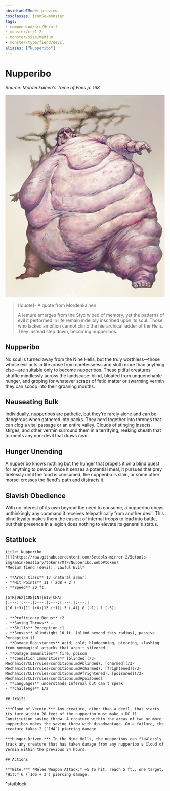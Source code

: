```yaml
---
obsidianUIMode: preview
cssclasses: json5e-monster
tags:
- compendium/src/5e/mtf
- monster/cr/1-2
- monster/size/medium
- monster/type/fiend/devil
aliases: ["Nupperibo"]
---
```

# Nupperibo
*Source: Mordenkainen's Tome of Foes p. 168*  

![](https://raw.githubusercontent.com/5etools-mirror-2/5etools-img/main/bestiary/MTF/Nupperibo.webp#right)  
> [!quote]- A quote from Mordenkainen  
> 
> A lemure emerges from the Styx wiped of memory, yet the patterns of evil it performed in life remain indelibly inscribed upon its soul. Those who lacked ambition cannot climb the hierarchical ladder of the Hells. They instead step down, becoming nupperibos.

## Nupperibo

No soul is turned away from the Nine Hells, but the truly worthless—those whose evil acts in life arose from carelessness and sloth more than anything else—are suitable only to become nupperibos. These pitiful creatures shuffle mindlessly across the landscape: blind, bloated from unquenchable hunger, and groping for whatever scraps of fetid matter or swarming vermin they can scoop into their groaning mouths.

## Nauseating Bulk

Individually, nupperibos are pathetic, but they're rarely alone and can be dangerous when gathered into packs. They herd together into throngs that can clog a vital passage or an entire valley. Clouds of stinging insects, stirges, and other vermin surround them in a terrifying, reeking sheath that torments any non-devil that draws near.

## Hunger Unending

A nupperibo knows nothing but the hunger that propels it on a blind quest for anything to devour. Once it senses a potential meal, it pursues that prey tirelessly until the food is consumed, the nupperibo is slain, or some other morsel crosses the fiend's path and distracts it.

## Slavish Obedience

With no interest of its own beyond the need to consume, a nupperibo obeys unthinkingly any command it receives telepathically from another devil. This blind loyalty makes them the easiest of infernal troops to lead into battle, but their presence in a legion does nothing to elevate its general's status.


## Statblock

```ad-statblock
title: Nupperibo
![](https://raw.githubusercontent.com/5etools-mirror-2/5etools-img/main/bestiary/tokens/MTF/Nupperibo.webp#token)
*Medium fiend (devil), Lawful Evil*

- **Armor Class** 13 (natural armor)
- **Hit Points** 11 (`2d8 + 2`) 
- **Speed** 20 ft.

|STR|DEX|CON|INT|WIS|CHA|
|:---:|:---:|:---:|:---:|:---:|:---:|
|16 (+3)|11 (+0)|13 (+1)| 3 (-4)| 8 (-1)| 1 (-5)|

- **Proficiency Bonus** +2
- **Saving Throws** ⏤
- **Skills** Perception +1
- **Senses** blindsight 10 ft. (blind beyond this radius), passive Perception 11
- **Damage Resistances** acid; cold; bludgeoning, piercing, slashing from nonmagical attacks that aren't silvered
- **Damage Immunities** fire, poison
- **Condition Immunities** [blinded](/3-Mechanics/CLI/rules/conditions.md#blinded), [charmed](/3-Mechanics/CLI/rules/conditions.md#charmed), [frightened](/3-Mechanics/CLI/rules/conditions.md#frightened), [poisoned](/3-Mechanics/CLI/rules/conditions.md#poisoned)
- **Languages** understands Infernal but can't speak
- **Challenge** 1/2

## Traits

***Cloud of Vermin.*** Any creature, other than a devil, that starts its turn within 20 feet of the nupperibo must make a DC 11 Constitution saving throw. A creature within the areas of two or more nupperibos makes the saving throw with disadvantage. On a failure, the creature takes 2 (`1d4`) piercing damage.

***Hunger-Driven.*** In the Nine Hells, the nupperibos can flawlessly track any creature that has taken damage from any nupperibo's Cloud of Vermin within the previous 24 hours.

## Actions

***Bite.*** *Melee Weapon Attack:* +5 to hit, reach 5 ft., one target. *Hit:* 6 (`1d6 + 3`) piercing damage.
```
^statblock